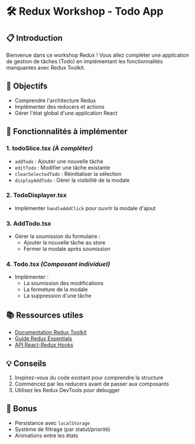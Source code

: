 # 🛠 Redux Workshop - Todo App

## 📋 Introduction
Bienvenue dans ce workshop Redux ! Vous allez compléter une application de gestion de tâches (Todo) en implémentant les fonctionnalités manquantes avec Redux Toolkit.

## 🎯 Objectifs
- Comprendre l'architecture Redux
- Implémenter des reducers et actions
- Gérer l'état global d'une application React

## 🔧 Fonctionnalités à implémenter

### 1. **todoSlice.tsx** *(À compléter)*
- `addTodo` : Ajouter une nouvelle tâche
- `editTodo` : Modifier une tâche existante
- `clearSelectedTodo` : Réinitialiser la sélection
- `displayAddTodo` : Gérer la visibilité de la modale

### 2. **TodoDisplayer.tsx**
- Implémenter `handleAddClick` pour ouvrir la modale d'ajout

### 3. **AddTodo.tsx**
- Gérer la soumission du formulaire :
  - Ajouter la nouvelle tâche au store
  - Fermer la modale après soumission

### 4. **Todo.tsx** *(Composant individuel)*
- Implémenter :
  - La soumission des modifications
  - La fermeture de la modale
  - La suppression d'une tâche

## 📚 Ressources utiles
- [Documentation Redux Toolkit](https://redux-toolkit.js.org/)
- [Guide Redux Essentials](https://redux.js.org/tutorials/essentials/part-1-overview-concepts)
- [API React-Redux Hooks](https://react-redux.js.org/api/hooks)

## 💡 Conseils
1. Inspirez-vous du code existant pour comprendre la structure
2. Commencez par les reducers avant de passer aux composants
3. Utilisez les Redux DevTools pour debugger

## 🚀 Bonus
- Persistance avec `localStorage`
- Système de filtrage (par statut/priorité)
- Animations entre les états

